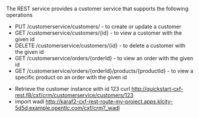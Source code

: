 The REST service provides a customer service that supports the following operations

- PUT /customerservice/customers/ - to create or update a customer
- GET /customerservice/customers/{id} - to view a customer with the given id
- DELETE /customerservice/customers/{id} - to delete a customer with the given id
- GET /customerservice/orders/{orderId} - to view an order with the given id
- GET /customerservice/orders/{orderId}/products/{productId} - to view a specific product on an order with the given id

* Retrieve the customer instance with id 123
      curl http://quickstart-cxf-rest.f8/cxf/crm/customerservice/customers/123
* import wadl http://karaf2-cxf-rest-route-my-project.apps.klcity-5d5d.example.opentlc.com/cxf/crm?_wadl
